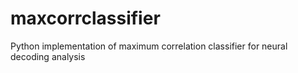 # maxcorrclassifier
Python implementation of maximum correlation classifier for neural decoding analysis
